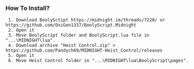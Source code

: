 ### How To Install?
     1. Download BoolySctipt https://midnight.im/threads/7220/ or https://github.com/OxiGen1337/BoolyScript.Midnight
     2. Open it
     3. Move BoolyScript folder and BoolyScript.lua file in "...\MIDNIGHT\lua".
     4. Download archive "Heist Control.zip" > https://github.com/Pandych69/MIDNIGHT-Heist_Control/releases
     5. Open it
     6. Move Heist Control folder in "...\MIDNIGHT\lua\BoolyScript\pages".
